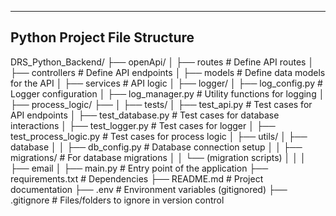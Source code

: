 ------------------------------------------------------------------------
Python Project File Structure
------------------------------------------------------------------------
DRS_Python_Backend/
        ├── openApi/
        │      ├── routes                               # Define API routes
        │      ├── controllers                          # Define API endpoints 
        │      ├── models                               # Define data models for the API 
        │      ├── services                             # API logic
        │
        ├── logger/
        │      ├── log_config.py                        # Logger configuration
        │      ├── log_manager.py                       # Utility functions for logging
        │
        ├── process_logic/
               ├──
        │
        ├── tests/
        │      ├── test_api.py                          # Test cases for API endpoints
        │      ├── test_database.py                     # Test cases for database interactions
        │      ├── test_logger.py                       # Test cases for logger
        │      ├── test_process_logic.py                # Test cases for process logic
        │
        ├── utils/
        │      ├── database
        │      │        ├── db_config.py                # Database connection setup
        │      │        ├── migrations/                 # For database migrations
        │      │              └── (migration scripts)
        │      │
        │      ├── email
        │
        ├── main.py                                     # Entry point of the application
        ├── requirements.txt                            # Dependencies
        ├── README.md                                   # Project documentation
        ├── .env                                        # Environment variables (gitignored)
        ├── .gitignore                                  # Files/folders to ignore in version control
